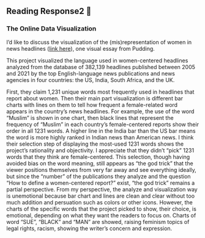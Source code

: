 ## Reading Response2 :open_book:

### The Online Data Visualization
I’d like to discuss the visualization of the (mis)representation of women in news headlines ([link here](https://pudding.cool/2022/02/women-in-headlines/)), one visual essay from Pudding. 

This project visualized the language used in women-centered headlines analyzed from the database of 382,139 headlines published between 2005 and 2021 by the top English-language news publications and news agencies in four countries: the US, India, South Africa, and the UK.

First, they claim 1,231 unique words most frequently used in headlines that report about women. Then their main part visualization is different bar charts with lines on them to tell how frequent a female-related word appears in the country’s news headlines. For example, the use of the word “Muslim” is shown in one chart, then black lines that represent the frequency of “Muslim” in each country’s female-centered reports show their order in all 1231 words. A higher line in the India bar than the US bar means the word is more highly ranked in Indian news than American news. I think their selection step of displaying the most-used 1231 words shows the project’s rationality and objectivity. I appreciate that they didn’t “pick” 1231 words that they think are female-centered. This selection, though having avoided bias on the word meaning, still appears as “the god trick” that the viewer positions themselves from very far away and see everything ideally, but since the “number” of the publications they analyze and the question “How to define a women-centered report?” exist, “the god trick” remains a partial perspective. From my perspective, the analyze and visualization way is unemotional because bar chart and lines are clean and clear without too much addition and persuation such as colors or other icons. However, the charts of the specific words that the project picked to show, their choice, is emotional, depending on what they want the readers to focus on. Charts of word “SUE”, “BLACK” and “MAN” are showed, raising feminism topics of legal rights, racism, showing the writer’s concern and expression.

